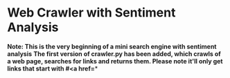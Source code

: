 # Web Crawler with Sentiment Analysis

**Note: This is the very beginning of a mini search engine with sentiment analysis**
**The first version of crawler.py has been added, which crawls of a web page, searches for links and returns them. Please note it'll only get links that start with #<a href=***
